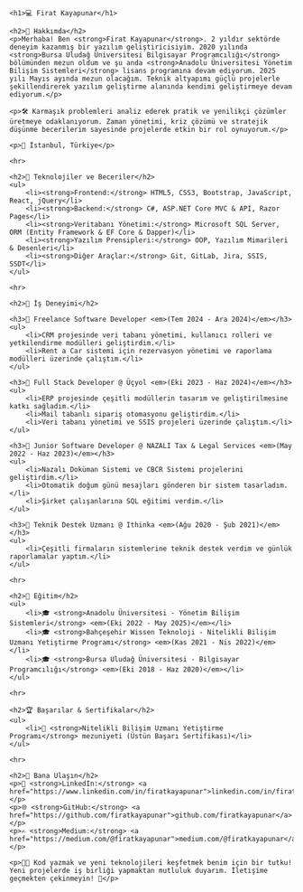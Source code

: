     <h1>💻 Firat Kayapunar</h1>
    
    <h2>🚀 Hakkımda</h2>
    <p>Merhaba! Ben <strong>Firat Kayapunar</strong>. 2 yıldır sektörde deneyim kazanmış bir yazılım geliştiricisiyim. 2020 yılında <strong>Bursa Uludağ Üniversitesi Bilgisayar Programcılığı</strong> bölümünden mezun oldum ve şu anda <strong>Anadolu Üniversitesi Yönetim Bilişim Sistemleri</strong> lisans programına devam ediyorum. 2025 yılı Mayıs ayında mezun olacağım. Teknik altyapımı güçlü projelerle şekillendirerek yazılım geliştirme alanında kendimi geliştirmeye devam ediyorum.</p>
    
    <p>🛠️ Karmaşık problemleri analiz ederek pratik ve yenilikçi çözümler üretmeye odaklanıyorum. Zaman yönetimi, kriz çözümü ve stratejik düşünme becerilerim sayesinde projelerde etkin bir rol oynuyorum.</p>
    
    <p>📍 İstanbul, Türkiye</p>
    
    <hr>
    
    <h2>🔧 Teknolojiler ve Beceriler</h2>
    <ul>
        <li><strong>Frontend:</strong> HTML5, CSS3, Bootstrap, JavaScript, React, jQuery</li>
        <li><strong>Backend:</strong> C#, ASP.NET Core MVC & API, Razor Pages</li>
        <li><strong>Veritabanı Yönetimi:</strong> Microsoft SQL Server, ORM (Entity Framework & EF Core & Dapper)</li>
        <li><strong>Yazılım Prensipleri:</strong> OOP, Yazılım Mimarileri & Desenleri</li>
        <li><strong>Diğer Araçlar:</strong> Git, GitLab, Jira, SSIS, SSDT</li>
    </ul>
    
    <hr>
    
    <h2>💼 İş Deneyimi</h2>
    
    <h3>🔹 Freelance Software Developer <em>(Tem 2024 - Ara 2024)</em></h3>
    <ul>
        <li>CRM projesinde veri tabanı yönetimi, kullanıcı rolleri ve yetkilendirme modülleri geliştirdim.</li>
        <li>Rent a Car sistemi için rezervasyon yönetimi ve raporlama modülleri üzerinde çalıştım.</li>
    </ul>
    
    <h3>🔹 Full Stack Developer @ Üçyol <em>(Eki 2023 - Haz 2024)</em></h3>
    <ul>
        <li>ERP projesinde çeşitli modüllerin tasarım ve geliştirilmesine katkı sağladım.</li>
        <li>Mail tabanlı sipariş otomasyonu geliştirdim.</li>
        <li>Veri tabanı yönetimi ve SSIS projeleri üzerinde çalıştım.</li>
    </ul>
    
    <h3>🔹 Junior Software Developer @ NAZALI Tax & Legal Services <em>(May 2022 - Haz 2023)</em></h3>
    <ul>
        <li>Nazalı Doküman Sistemi ve CBCR Sistemi projelerini geliştirdim.</li>
        <li>Otomatik doğum günü mesajları gönderen bir sistem tasarladım.</li>
        <li>Şirket çalışanlarına SQL eğitimi verdim.</li>
    </ul>
    
    <h3>🔹 Teknik Destek Uzmanı @ Ithinka <em>(Ağu 2020 - Şub 2021)</em></h3>
    <ul>
        <li>Çeşitli firmaların sistemlerine teknik destek verdim ve günlük raporlamalar yaptım.</li>
    </ul>
    
    <hr>
    
    <h2>📜 Eğitim</h2>
    <ul>
        <li>🎓 <strong>Anadolu Üniversitesi - Yönetim Bilişim Sistemleri</strong> <em>(Eki 2022 - May 2025)</em></li>
        <li>🎓 <strong>Bahçeşehir Wissen Teknoloji - Nitelikli Bilişim Uzmanı Yetiştirme Programı</strong> <em>(Kas 2021 - Nis 2022)</em></li>
        <li>🎓 <strong>Bursa Uludağ Üniversitesi - Bilgisayar Programcılığı</strong> <em>(Eki 2018 - Haz 2020)</em></li>
    </ul>
    
    <hr>
    
    <h2>🏆 Başarılar & Sertifikalar</h2>
    <ul>
        <li>📜 <strong>Nitelikli Bilişim Uzmanı Yetiştirme Programı</strong> mezuniyeti (Üstün Başarı Sertifikası)</li>
    </ul>
    
    <hr>
    
    <h2>📩 Bana Ulaşın</h2>
    <p>🔗 <strong>LinkedIn:</strong> <a href="https://www.linkedin.com/in/firatkayapunar">linkedin.com/in/firatkayapunar</a></p>
    <p>🌐 <strong>GitHub:</strong> <a href="https://github.com/firatkayapunar">github.com/firatkayapunar</a></p>
    <p>✍ <strong>Medium:</strong> <a href="https://medium.com/@firatkayapunar">medium.com/@firatkayapunar</a></p>
    
    <p>👨‍💻 Kod yazmak ve yeni teknolojileri keşfetmek benim için bir tutku! Yeni projelerde iş birliği yapmaktan mutluluk duyarım. İletişime geçmekten çekinmeyin! 🚀</p>
